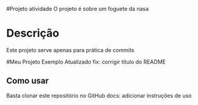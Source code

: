#Projeto atividade
O projeto é sobre um foguete da nasa

# Descrição
Este projeto serve apenas para prática de commits

#Meu Projeto Exemplo Atualizado
fix: corrigir título do README
## Como usar
Basta clonar este repositório no GitHub
docs: adicionar instruções de uso
